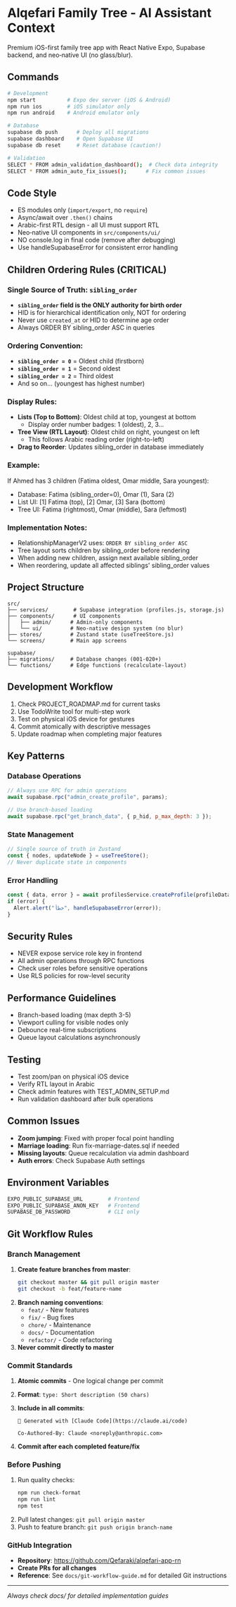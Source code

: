 # Alqefari Family Tree - AI Assistant Context

Premium iOS-first family tree app with React Native Expo, Supabase backend, and neo‑native UI (no glass/blur).

## Commands

```bash
# Development
npm start          # Expo dev server (iOS & Android)
npm run ios        # iOS simulator only
npm run android    # Android emulator only

# Database
supabase db push      # Deploy all migrations
supabase dashboard    # Open Supabase UI
supabase db reset     # Reset database (caution!)

# Validation
SELECT * FROM admin_validation_dashboard();  # Check data integrity
SELECT * FROM admin_auto_fix_issues();      # Fix common issues
```

## Code Style

- ES modules only (`import/export`, no `require`)
- Async/await over `.then()` chains
- Arabic-first RTL design - all UI must support RTL
- Neo‑native UI components in `src/components/ui/`
- NO console.log in final code (remove after debugging)
- Use handleSupabaseError for consistent error handling

## Children Ordering Rules (CRITICAL)

### Single Source of Truth: `sibling_order`

- **`sibling_order` field is the ONLY authority for birth order**
- HID is for hierarchical identification only, NOT for ordering
- Never use `created_at` or HID to determine age order
- Always ORDER BY sibling_order ASC in queries

### Ordering Convention:

- **`sibling_order = 0`** = Oldest child (firstborn)
- **`sibling_order = 1`** = Second oldest
- **`sibling_order = 2`** = Third oldest
- And so on... (youngest has highest number)

### Display Rules:

- **Lists (Top to Bottom)**: Oldest child at top, youngest at bottom
  - Display order number badges: 1 (oldest), 2, 3...
- **Tree View (RTL Layout)**: Oldest child on right, youngest on left
  - This follows Arabic reading order (right-to-left)
- **Drag to Reorder**: Updates sibling_order in database immediately

### Example:

If Ahmed has 3 children (Fatima oldest, Omar middle, Sara youngest):

- Database: Fatima (sibling_order=0), Omar (1), Sara (2)
- List UI: [1] Fatima (top), [2] Omar, [3] Sara (bottom)
- Tree UI: Fatima (rightmost), Omar (middle), Sara (leftmost)

### Implementation Notes:

- RelationshipManagerV2 uses: `ORDER BY sibling_order ASC`
- Tree layout sorts children by sibling_order before rendering
- When adding new children, assign next available sibling_order
- When reordering, update all affected siblings' sibling_order values

## Project Structure

```
src/
├── services/        # Supabase integration (profiles.js, storage.js)
├── components/      # UI components
│   ├── admin/      # Admin-only components
│   └── ui/         # Neo‑native design system (no blur)
├── stores/         # Zustand state (useTreeStore.js)
└── screens/        # Main app screens

supabase/
├── migrations/     # Database changes (001-020+)
└── functions/      # Edge functions (recalculate-layout)
```

## Development Workflow

1. Check PROJECT_ROADMAP.md for current tasks
2. Use TodoWrite tool for multi-step work
3. Test on physical iOS device for gestures
4. Commit atomically with descriptive messages
5. Update roadmap when completing major features

## Key Patterns

### Database Operations

```javascript
// Always use RPC for admin operations
await supabase.rpc("admin_create_profile", params);

// Use branch-based loading
await supabase.rpc("get_branch_data", { p_hid, p_max_depth: 3 });
```

### State Management

```javascript
// Single source of truth in Zustand
const { nodes, updateNode } = useTreeStore();
// Never duplicate state in components
```

### Error Handling

```javascript
const { data, error } = await profilesService.createProfile(profileData);
if (error) {
  Alert.alert("خطأ", handleSupabaseError(error));
}
```

## Security Rules

- NEVER expose service role key in frontend
- All admin operations through RPC functions
- Check user roles before sensitive operations
- Use RLS policies for row-level security

## Performance Guidelines

- Branch-based loading (max depth 3-5)
- Viewport culling for visible nodes only
- Debounce real-time subscriptions
- Queue layout calculations asynchronously

## Testing

- Test zoom/pan on physical iOS device
- Verify RTL layout in Arabic
- Check admin features with TEST_ADMIN_SETUP.md
- Run validation dashboard after bulk operations

## Common Issues

- **Zoom jumping**: Fixed with proper focal point handling
- **Marriage loading**: Run fix-marriage-dates.sql if needed
- **Missing layouts**: Queue recalculation via admin dashboard
- **Auth errors**: Check Supabase Auth settings

## Environment Variables

```bash
EXPO_PUBLIC_SUPABASE_URL        # Frontend
EXPO_PUBLIC_SUPABASE_ANON_KEY   # Frontend
SUPABASE_DB_PASSWORD            # CLI only
```

## Git Workflow Rules

### Branch Management

1. **Create feature branches from master**:
   ```bash
   git checkout master && git pull origin master
   git checkout -b feat/feature-name
   ```
2. **Branch naming conventions**:
   - `feat/` - New features
   - `fix/` - Bug fixes
   - `chore/` - Maintenance
   - `docs/` - Documentation
   - `refactor/` - Code refactoring
3. **Never commit directly to master**

### Commit Standards

1. **Atomic commits** - One logical change per commit
2. **Format**: `type: Short description (50 chars)`
3. **Include in all commits**:

   ```
   🤖 Generated with [Claude Code](https://claude.ai/code)

   Co-Authored-By: Claude <noreply@anthropic.com>
   ```

4. **Commit after each completed feature/fix**

### Before Pushing

1. Run quality checks:
   ```bash
   npm run check-format
   npm run lint
   npm test
   ```
2. Pull latest changes: `git pull origin master`
3. Push to feature branch: `git push origin branch-name`

### GitHub Integration

- **Repository**: https://github.com/Qefaraki/alqefari-app-rn
- **Create PRs for all changes**
- **Reference**: See `docs/git-workflow-guide.md` for detailed Git instructions

---

_Always check docs/ for detailed implementation guides_
